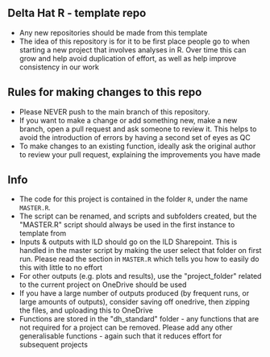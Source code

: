 ## Delta Hat R - template repo

* Any new repositories should be made from this template
* The idea of this repository is for it to be first place people go to when starting a new project that involves analyses in R. Over time this can grow and help avoid duplication of effort, as well as help improve consistency in our work

## Rules for making changes to this repo 

* Please NEVER push to the main branch of this repository. 
* If you want to make a change or add something new, make a new branch, open a pull request and ask someone to review it. This helps to avoid the introduction of errors by having a second set of eyes as QC
* To make changes to an existing function, ideally ask the original author to review your pull request, explaining the improvements you have made

## Info 

* The code for this project is contained in the folder `R`, under the name `MASTER.R`.
* The script can be renamed, and scripts and subfolders created, but the "MASTER.R" script should always be used in the first instance to template from
* Inputs & outputs with ILD should go on the ILD Sharepoint. This is handled in the master script by making the user select that folder on first run. Please read the section in `MASTER.R` which tells you how to easily do this with little to no effort
* For other outputs (e.g. plots and results), use the "project_folder" related to the current project on OneDrive should be used
* If you have a large number of outputs produced (by frequent runs, or large amounts of outputs), consider saving off onedrive, then zipping the files, and uploading this to OneDrive
* Functions are stored in the "dh_standard" folder - any functions that are not required for a project can be removed. Please add any other generalisable functions - again such that it reduces effort for subsequent projects